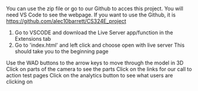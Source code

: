 You can use the zip file or go to our Github to acces this project. You will need VS Code to see the webpage.
If you want to use the Github, it is https://github.com/alec10barrett/CS324E_project


1. Go to VSCODE and download the Live Server app/function in the Extensions tab
2. Go to 'index.html' and left click and choose open with live server
    This should take you to the beginning page

Use the WAD buttons to the arrow keys to move through the model in 3D
Click on parts of the camera to see the parts 
Click on the links for our call to action test pages
Click on the analytics button to see what users are clicking on 
